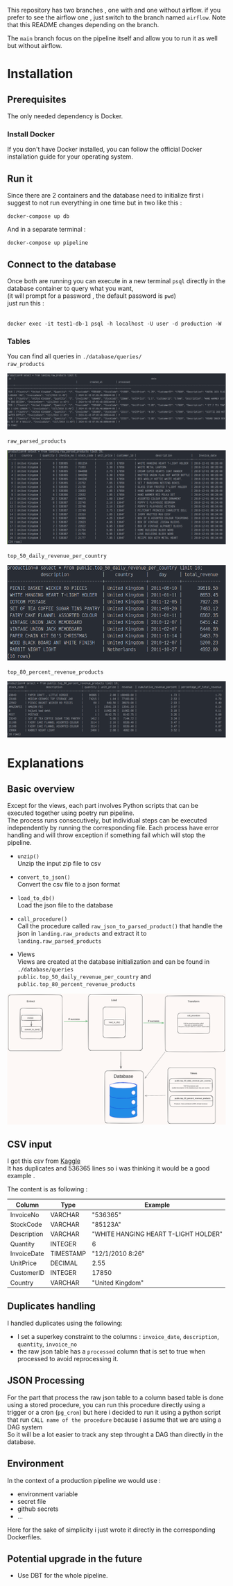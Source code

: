 This repository has two branches , one with and one without airflow.
if you prefer to see the airflow one , just switch to the branch named `airflow`.
Note that this README changes depending on the branch.

The `main` branch focus on the pipeline itself and allow you to run it as well but without airflow.

# Installation

## Prerequisites

The only needed dependency is Docker.

### Install Docker

If you don't have Docker installed, you can follow the official Docker installation guide for your operating system.

## Run it

Since there are 2 containers and the database need to initialize first i suggest to not run everything in one time but in two like this :

```
docker-compose up db
```

And in a separate terminal :

```
docker-compose up pipeline
```

## Connect to the database

Once both are running you can execute in a new terminal `psql` directly in the database container to query what you want,  
(it will prompt for a password , the default password is `pwd`)  
just run this :

```

docker exec -it test1-db-1 psql -h localhost -U user -d production -W

```

### Tables

You can find all queries in `./database/queries/`  
`raw_products`

![raw_products](./raw_products.png)

`raw_parsed_products`

![raw_parsed_products](./raw_parsed_products.png)

`top_50_daily_revenue_per_country`

![top_50_daily_revenue_per_country](./top_50_daily_revenue_per_country.png)

`top_80_percent_revenue_products`

![top_80_percent_revenue_products](./top_80_percent_revenue_products.png)

# Explanations

## Basic overview

Except for the views, each part involves Python scripts that can be executed together using poetry run pipeline.  
The process runs consecutively, but individual steps can be executed independently by running the corresponding file.
Each process have error handling and will throw exception if something fail which will stop the pipeline.

- `unzip()`  
  Unzip the input zip file to csv

- `convert_to_json()`  
  Convert the csv file to a json format

- `load_to_db()`  
  Load the json file to the database

- `call_procedure()`  
  Call the procedure called `raw_json_to_parsed_product()` that handle the json in `landing.raw_products` and extract it to `landing.raw_parsed_products`

- Views  
   Views are created at the database initialization and can be found in `./database/queries`  
   `public.top_50_daily_revenue_per_country` and `public.top_80_percent_revenue_products`

![pipeline](./pipeline.png)

## CSV input

I got this csv from [Kaggle](https://www.kaggle.com/code/sinaasappel/ecommerce-data-exploration-and-visualization/input)  
It has duplicates and 536365 lines so i was thinking it would be a good example .

The content is as following :

| Column      | Type      | Example                              |
| ----------- | --------- | ------------------------------------ |
| InvoiceNo   | VARCHAR   | "536365"                             |
| StockCode   | VARCHAR   | "85123A"                             |
| Description | VARCHAR   | "WHITE HANGING HEART T-LIGHT HOLDER" |
| Quantity    | INTEGER   | 6                                    |
| InvoiceDate | TIMESTAMP | "12/1/2010 8:26"                     |
| UnitPrice   | DECIMAL   | 2.55                                 |
| CustomerID  | INTEGER   | 17850                                |
| Country     | VARCHAR   | "United Kingdom"                     |

## Duplicates handling

I handled duplicates using the following:

- I set a superkey constraint to the columns : `invoice_date`, `description`, `quantity`, `invoice_no`
- the raw json table has a `processed` column that is set to true when processed to avoid reprocessing it.

## JSON Processing

For the part that process the raw json table to a column based table is done using a stored procedure, you can run this procedure directly using a trigger or a cron (`pg_cron`)
but here i decided to run it using a python script that run `CALL name of the procedure` because i assume that we are using a DAG system  
So it will be a lot easier to track any step throught a DAG than directly in the database.

## Environment

In the context of a production pipeline we would use :

- environment variable
- secret file
- github secrets
- ...

Here for the sake of simplicity i just wrote it directly in the corresponding Dockerfiles.

## Potential upgrade in the future

- Use DBT for the whole pipeline.
